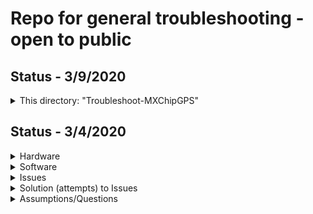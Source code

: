 # Repo for general troubleshooting - open to public

## Status - 3/9/2020
<details>
<summary>This directory: "Troubleshoot-MXChipGPS"</summary>
<p>

- All initial set of files from 3/4/2020 were deleted here on 3/9/2020.
- New files added in sub-folders. These files used to troubleshoot:
- Environment:  VSCode, PlatformIO-IDE, MXChip board, Adafruit "Ultimate GPS" module

</p>
</summary>
</details>

## Status - 3/4/2020

<details>
<summary>Hardware</summary>
<p>

- MXChip
- Adafruit "Ultimate GPS" module

</p>
</summary>
</details>

<details>
<summary>Software</summary>
<p>

- VS Code
- PlatforIO IDE
- Adafruit library
- Azure IoT Workbench - extension

</p>
</details>

<details>
<summary>Issues</summary>
<p>

- Setting up MXChip UART (Finger Connector)
- Setting up Adafruit "Ultimate GPS" module
- Between UART & GPS setup issues, can not read GPS Lat/Long in monitor

</p>
</details>

<details>
<summary>Solution (attempts) to Issues</summary>
<p>

- Solution1a: "Adafruit_GPS.h". Added: #include <AZ3166SPI.h>. Goal: reconcile SPI-undefined issue.

- Solution1b: "Adafruit_GPS.h". Because SoftwareSerial not available in MXChip library. Goal: followed in-file
              suggestion to comment out this option, lines 39 & 40:
              #define USE_SW_SERIAL ///< comment this out if you don't want to include
                                    ///< software serial in the library

- Solution2: "UARTClass.h". Added constructor, "UARTClass(UARTName p)" to "class UARTClass : public
              HardwareSerial".  Goal: setup up 2nd serial port (on finger connector), following Rob Miles proposed approach.

- Solution3: "Wire.h". Added member function, "uint8_t requestFrom(uint8_t, uint8_t, uint32_t, uint8_t, uint8_t)"
             to "class TwoWire". Also, added "#define WIRE_ERROR (-1)"
             Goal: to provide same member functions as shown in Arduino library.

- Solution4: "Variant.h": Added "extern UARTClass Serial1".  "Variant.cpp": Added "UARTClass Serial1(UART_1)".
             Goal: following Rob Miles recommendation.  

- Solution5: File5

</p>
</details>


<details>
<summary>Assumptions/Questions</summary>
<p>

- 1. MXChip can not use SoftwareSerial functions
- 2. 2nd Serial port for MXChip-GPS communications must be UART (not SPI or i2c)
- 3. Order of Serial vs. GPS initialization/functions
- 4. Syntax in main.cpp for:  Adafruit_GPS(HardwareSerial *ser); // Constructor when using HardwareSerial
- 5. Syntax in main.cpp for: UARTClass Serial1(UART_1);
- 6. Reconciling library differences between PlatformIO-IDE vs. Arduino-IDE
- 7. How to reconcile SPI.h functionality and low-level driver functionality?

</p>
</details>
